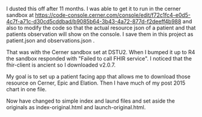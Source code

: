 I dusted this off after 11 months. I was able to get it to run in the cerner sandbox at https://code-console.cerner.com/console/edit/f72c1fc4-e0d5-4c7f-a71c-d30cd5cddbad/b9085b64-3b43-4a72-877d-f2deeff4b988 and also to modify the code so that the actual resource json of a patient and that patients observation will show on the console. I save them in this project as patient.json and observations.json .

That was with the Cerner sandbox set at DSTU2. When I bumped it up to R4 the sandbox responded with "Failed to call FHIR service". I noticed that the fhir-client is ancient so I downloaded v2.0.7. 

My goal is to set up a patient facing app that allows me to download those resource on Cerner, Epic and Elation. Then I have much of my post 2015 chart in one file. 

Now have changed to simple index and laund files and set aside the originals as index-original.html and launch-original.html. 
